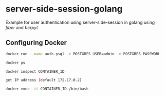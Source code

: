 # server-side-session-golang

Example for user authentication using server-side-session in golang using _fiber_ and _bcrpyt_

## Configuring Docker

```bash
docker run --name auth-psql -e POSTGRES_USER=admin -e POSTGRES_PASSWORD=test -d posgres:14

docker ps

docker inspect CONTAINER_ID

get IP address (default 172.17.0.2)

docker exec -it CONTAINER_ID /bin/bash

```
